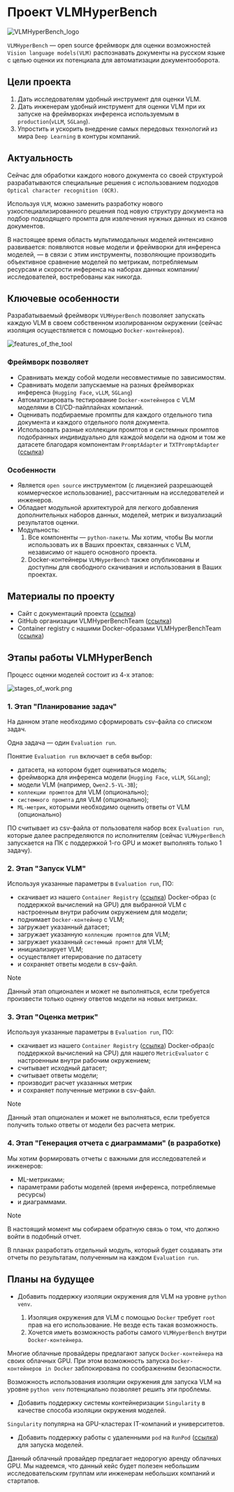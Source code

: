 # Проект VLMHyperBench

![VLMHyperBench_logo](repo_pics/VLMHyperBench_logo.png)

`VLMHyperBench` — open source фреймворк для оценки возможностей `Vision language models(VLM)` распознавать документы на русском языке с целью оценки их потенциала для автоматизации документооборота.

## Цели проекта
1. Дать исследователям удобный инструмент для оценки VLM.
2. Дать инженерам удобный инструмент для оценки VLM при их запуске на фреймворках инференса используемым в `production`(`vLLM`, `SGLang`).
3. Упростить и ускорить внедрение самых передовых технологий из мира `Deep Learning` в контуры компаний.

## Актуальность
Сейчас для обработки каждого нового документа со своей структурой разрабатываются специальные решения с использованием подходов `Optical character recognition (OCR)`.

Используя `VLM`, можно заменить разработку нового узкоспециализированного решения под новую структуру документа на подбор подходящего промпта для извлечения нужных данных из сканов документов. 

В настоящее время область мультимодальных моделей интенсивно развивается: появляются новые модели и фреймворки для инференса моделей, — в связи с этим инструменты, позволяющие производить объективное сравнение моделей по метрикам, потребляемым ресурсам и скорости инференса на наборах данных компании/исследователей, востребованы как никогда.

## Ключевые особенности
Разрабатываемый фреймворк `VLMHyperBench` позволяет запускать каждую VLM в своем собственном изолированном окружении (сейчас изоляция осуществляется с помощью `Docker-контейнеров`).

![features_of_the_tool](repo_pics/features_of_the_tool.png)

### Фреймворк позволяет
* Сравнивать между собой модели несовместимые по зависимостям.
* Сравнивать модели запускаемые на разных фреймворках инференса (`Hugging Face`, `vLLM`, `SGLang`)
* Автоматизировать тестирование `Docker-контейнеров` с VLM моделями в CI/CD-пайплайнах компаний.
* Оценивать подбираемые промпты для каждого отдельного типа документа и каждого отдельного поля документа.
* Использовать разные коллекции промптов и системных промптов подобранных индивидуально для каждой модели на одном и том же датасете благодаря компонентам `PromptAdapter` и `TXTPromptAdapter` ([ссылка](https://github.com/VLMHyperBenchTeam/prompt_adapter))

### Особенности
* Является `open source` инструментом (с лицензией разрешающей коммерческое использование), рассчитанным на исследователей и инженеров.
* Обладает модульной архитектурой для легкого добавления дополнительных наборов данных, моделей, метрик и визуализаций результатов оценки.
* Модульность: 
    1. Все компоненты — `python-пакеты`. Мы хотим, чтобы Вы могли использовать их в Ваших проектах, связанных с VLM, независимо от нашего основного проекта.
    2. Docker-контейнеры `VLMHyperBench` также опубликованы и доступны для свободного скачивания и использования в Ваших проектах.

## Материалы по проекту
* Сайт с документаций проекта ([ссылка](https://vlmhyperbenchteam.github.io/VLMHyperBenchDocs/))
* GitHub организации VLMHyperBenchTeam ([ссылка](https://github.com/orgs/VLMHyperBenchTeam/repositories))
* Container registry с нашими Docker-образами VLMHyperBenchTeam ([ссылка](https://github.com/orgs/VLMHyperBenchTeam/packages))

## Этапы работы VLMHyperBench
Процесс оценки моделей состоит из 4-х этапов:

![stages_of_work.png](repo_pics/stages_of_work.png)

### 1. Этап "Планирование задач"

На данном этапе необходимо сформировать csv-файла со списком задач.

Одна задача — один `Evaluation run`.

Понятие `Evaluation run` включает в себя выбор:
* датасета, на котором будет оцениваться модель;
* фреймворка для инференса модели (`Hugging Face`, `vLLM`, `SGLang`);
* модели VLM (например, `Qwen2.5-VL-3B`);
* `коллекции промптов` для VLM (опционально);
* `системного промпта` для VLM (опционально);
* `ML-метрик`, которыми необходимо оценить ответы от VLM (опционально)

ПО считывает из csv-файла от пользователя набор всех `Evaluation run`, которые далее распределяются по исполнителям (сейчас `VLMHyperBench` запускается на ПК с поддержкой 1-го GPU и может выполнять только 1 задачу).

### 2. Этап "Запуск VLM"

Используя указанные параметры в `Evaluation run`, ПО:

* скачивает из нашего `Container Registry` ([ссылка](https://github.com/orgs/VLMHyperBenchTeam/packages)) Docker-образ (с поддержкой вычислений на GPU) для выбранной VLM с настроенным внутри рабочим окружением для модели;
* поднимает `Docker-контейнер` с VLM;
* загружает указанный датасет;
* загружает указанную `коллекцию промптов` для VLM;
* загружает указанный `системный промпт` для VLM;
* инициализирует VLM;
* осуществляет итерирование по датасету
* и сохраняет ответы модели в csv-файл.

> [!NOTE]
>
> Данный этап опционален и может не выполняться, если требуется произвести только оценку ответов модели на новых метриках.

### 3. Этап "Оценка метрик"

Используя указанные параметры в `Evaluation run`, ПО:

* скачивает из нашего `Container Registry` ([ссылка](https://github.com/orgs/VLMHyperBenchTeam/packages)) Docker-образ(с поддержкой вычислений на CPU) для нашего `MetricEvaluator` с настроенным внутри рабочим окружением;
* считывает исходный датасет;
* считывает ответы модели;
* производит расчет указанных метрик
* и сохраняет полученные метрики в csv-файл.

> [!NOTE]
>
> Данный этап опционален и может не выполняться, если требуется получить только ответы от модели без расчета метрик.

### 4. Этап "Генерация отчета с диаграммами" (в разработке)

Мы хотим формировать отчеты с важными для исследователей и инженеров: 
* ML-метриками;
* параметрами работы моделей (время инференса, потребляемые ресурсы)
* и диаграммами.

> [!NOTE]
>
> В настоящий момент мы собираем обратную связь о том, что должно войти в подобный отчет.

В планах разработать отдельный модуль, который будет создавать эти отчеты по результатам, полученным на каждом `Evaluation run`.

## Планы на будущее

* Добавить поддержку изоляции окружения для VLM на уровне `python venv`.

    1. Изоляция окружения для VLM с помощью `Docker` требует `root` прав на его использование. Не везде есть такая возможность.
    2. Хочется иметь возможность работы самого `VLMHyperBench` внутри `Docker-контейнера`. 

Многие облачные провайдеры предлагают запуск `Docker-контейнера` на своих облачных GPU. При этом возможность запуска `Docker-контейнеров in Docker` заблокирована по соображениям безопасности.

Возможность использования изоляции окружения для запуска VLM на уровне `python venv` потенциально позволяет решить эти проблемы.

* Добавить поддержку системы контейнеризации `Singularity` в качестве способа изоляции окружения моделей.

`Singularity` популярна на GPU-кластерах IT-компаний и университетов.

* Добавить поддержку работы с удаленными `pod` на `RunPod` ([ссылка](https://www.runpod.io/)) для запуска моделей.

Данный облачный провайдер предлагает недорогую аренду облачных GPU. 
Мы надеемся, что данный кейс будет полезен небольшим исследовательским группам или инженерам небольших компаний и стартапов.

